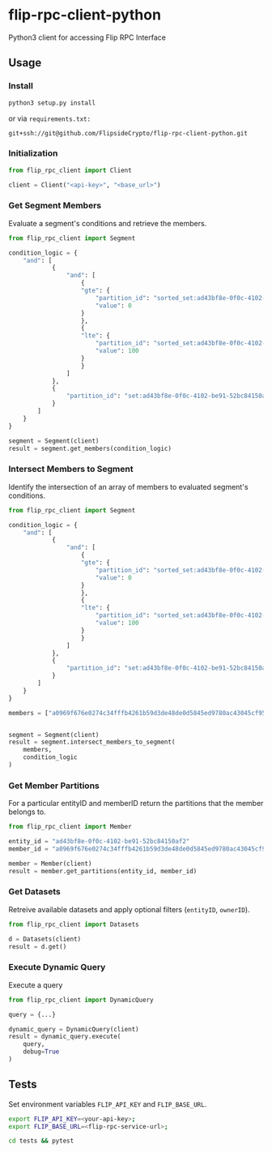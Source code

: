 # flip-rpc-client-python

Python3 client for accessing Flip RPC Interface

## Usage

### Install

```python
python3 setup.py install
```

or via `requirements.txt:`

```
git+ssh://git@github.com/FlipsideCrypto/flip-rpc-client-python.git
```

### Initialization

```python
from flip_rpc_client import Client

client = Client("<api-key>", "<base_url>")

```

### Get Segment Members

Evaluate a segment's conditions and retrieve the members.

```python
from flip_rpc_client import Segment

condition_logic = {
    "and": [
            {
                "and": [
                    {
                    "gte": {
                        "partition_id": "sorted_set:ad43bf8e-0f0c-4102-be91-52bc84150af2:current_balances:flipside",
                        "value": 0
                    }
                    },
                    {
                    "lte": {
                        "partition_id": "sorted_set:ad43bf8e-0f0c-4102-be91-52bc84150af2:current_balances:flipside",
                        "value": 100
                    }
                    }
                ]
            },
            {
                "partition_id": "set:ad43bf8e-0f0c-4102-be91-52bc84150af2:l1_labels:distributor:flipside"
            }
        ]
    }
}

segment = Segment(client)
result = segment.get_members(condition_logic)

```

### Intersect Members to Segment

Identify the intersection of an array of members to evaluated segment's conditions.

```python
from flip_rpc_client import Segment

condition_logic = {
    "and": [
            {
                "and": [
                    {
                    "gte": {
                        "partition_id": "sorted_set:ad43bf8e-0f0c-4102-be91-52bc84150af2:current_balances:flipside",
                        "value": 0
                    }
                    },
                    {
                    "lte": {
                        "partition_id": "sorted_set:ad43bf8e-0f0c-4102-be91-52bc84150af2:current_balances:flipside",
                        "value": 100
                    }
                    }
                ]
            },
            {
                "partition_id": "set:ad43bf8e-0f0c-4102-be91-52bc84150af2:l1_labels:distributor:flipside"
            }
        ]
    }
}

members = ["a0969f676e0274c34fffb4261b59d3de48de0d5845ed9780ac43045cf954ed81"]


segment = Segment(client)
result = segment.intersect_members_to_segment(
    members,
    condition_logic
)
```

### Get Member Partitions

For a particular entityID and memberID return the partitions that the member belongs to.

```python
from flip_rpc_client import Member

entity_id = "ad43bf8e-0f0c-4102-be91-52bc84150af2"
member_id = "a0969f676e0274c34fffb4261b59d3de48de0d5845ed9780ac43045cf954ed81"

member = Member(client)
result = member.get_partitions(entity_id, member_id)

```

### Get Datasets

Retreive available datasets and apply optional filters (`entityID`, `ownerID`).

```python
from flip_rpc_client import Datasets

d = Datasets(client)
result = d.get()

```

### Execute Dynamic Query

Execute a query

```python
from flip_rpc_client import DynamicQuery

query = {...}

dynamic_query = DynamicQuery(client)
result = dynamic_query.execute(
    query,
    debug=True
)
```

## Tests

Set environment variables `FLIP_API_KEY` and `FLIP_BASE_URL`.

```bash
export FLIP_API_KEY=<your-api-key>;
export FLIP_BASE_URL=<flip-rpc-service-url>;

cd tests && pytest
```
